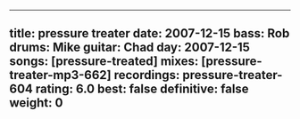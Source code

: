 
---
title: pressure treater
date: 2007-12-15
bass:	Rob
drums:	Mike
guitar:	Chad
day: 2007-12-15
songs: [pressure-treated]
mixes: [pressure-treater-mp3-662]
recordings: pressure-treater-604
rating: 6.0
best: false
definitive: false
weight: 0
---

